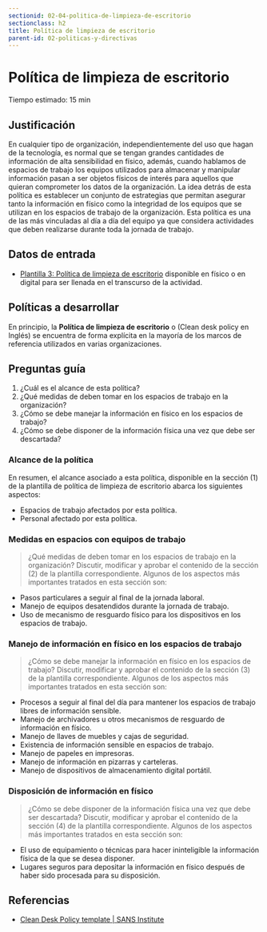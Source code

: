 ```yaml
---
sectionid: 02-04-politica-de-limpieza-de-escritorio
sectionclass: h2
title: Política de limpieza de escritorio
parent-id: 02-politicas-y-directivas
---
```

# Política de limpieza de escritorio
Tiempo estimado: 15 min

## Justificación
En cualquier tipo de organización, independientemente del uso que hagan de la tecnología, es normal que se tengan grandes cantidades de información de alta sensibilidad en físico, además, cuando hablamos de espacios de trabajo los equipos utilizados para almacenar y manipular información pasan a ser objetos físicos de interés para aquellos que quieran comprometer los datos de la organización. La idea detrás de esta política es establecer un conjunto de estrategias que permitan asegurar tanto la información en físico como la integridad de los equipos que se utilizan en los espacios de trabajo de la organización. Esta política es una de las más vinculadas al día a día del equipo ya que considera actividades que deben realizarse durante toda la jornada de trabajo.

## Datos de entrada
* [Plantilla 3: Política de limpieza de escritorio](https://sdamanual.org/es/plantillas/p3) disponible en físico o en digital para ser llenada en el transcurso de la actividad.

## Políticas a desarrollar
En principio, la **Política de limpieza de escritorio** o (Clean desk policy en Inglés) se encuentra de forma explícita en la mayoría de los marcos de referencia utilizados en varias organizaciones.

## Preguntas guía
1. ¿Cuál es el alcance de esta política?
2. ¿Qué medidas de deben tomar en los espacios de trabajo en la organización?
3. ¿Cómo se debe manejar la información en físico en los espacios de trabajo?
4. ¿Cómo se debe disponer de la información física una vez que debe ser descartada?


### Alcance de la política
En resumen, el alcance asociado a esta política, disponible en la sección (1) de la plantilla de política de limpieza de escritorio abarca los siguientes aspectos:
* Espacios de trabajo afectados por esta política.
* Personal afectado por esta política.

### Medidas en espacios con equipos de trabajo
> ¿Qué medidas de deben tomar en los espacios de trabajo en la organización?
Discutir, modificar y aprobar el contenido de la sección (2) de la plantilla correspondiente. Algunos de los aspectos más importantes tratados en esta sección son:
* Pasos particulares a seguir al final de la jornada laboral.
* Manejo de equipos desatendidos durante la jornada de trabajo.
* Uso de mecanismo de resguardo físico para los dispositivos en los espacios de trabajo.

### Manejo de información en físico en los espacios de trabajo
> ¿Cómo se debe manejar la información en físico en los espacios de trabajo?
Discutir, modificar y aprobar el contenido de la sección (3) de la plantilla correspondiente. Algunos de los aspectos más importantes tratados en esta sección son:

* Procesos a seguir al final del día para mantener los espacios de trabajo libres de información sensible.  
* Manejo de archivadores u otros mecanismos de resguardo de información en físico.
* Manejo de llaves de muebles y cajas de seguridad.
* Existencia de información sensible en espacios de trabajo.
* Manejo de papeles en impresoras.
* Manejo de información en pizarras y carteleras.
* Manejo de dispositivos de almacenamiento digital portátil.

### Disposición de información en físico
> ¿Cómo se debe disponer de la información física una vez que debe ser descartada?
Discutir, modificar y aprobar el contenido de la sección (4) de la plantilla correspondiente. Algunos de los aspectos más importantes tratados en esta sección son:

* El uso de equipamiento o técnicas para hacer ininteligible la información física de la que se desea disponer.
* Lugares seguros para depositar la información en físico después de haber sido procesada para su disposición.

## Referencias
* [Clean Desk Policy template | SANS Institute](https://www.sans.org/security-resources/policies/general/pdf/clean-desk-policy)

